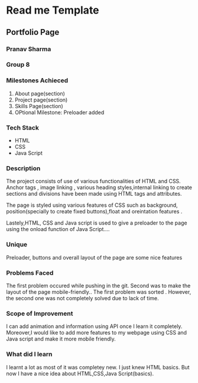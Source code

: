 
 
 # Read me Template 
                                           
  ## Portfolio Page
 
  
  
  ### Pranav Sharma
  ### Group 8
  
   ### Milestones Achieced
  1. About page(section)
  2. Project page(section)
  3. Skills Page(section)
  4. OPtional Milestone: Preloader added
  
  ### Tech Stack
  * HTML
  * CSS
  * Java Script
  
 ### Description
 The project consists of use of various functionalities of HTML and CSS. 
 Anchor tags , image linking , various heading styles,internal linking to create sections and divisions have been made using HTML tags and attributes.
 
 The page is styled using various features of CSS such as background, position(specially to create fixed buttons),float and oreintation features .
 
 Lastely,HTML, CSS and Java script is used to give a preloader to the page using the onload function of Java Script....
 
 ### Unique
 Preloader, buttons and overall layout of the page are some nice features
 
 ### Problems Faced
 The first problem occured while pushing in the git.
 Second was to make the layout of the page mobile-friendly..
 The first problem was sorted .
 However, the second one was not completely solved due to lack of time.
 
 ### Scope of Improvement
 I can add animation and information using API once I learn it completely.
 Moreover,I would like to add more features to my webpage using CSS and Java script and make it more mobile friendly.
 
 ### What did I learn
 I learnt a lot as most of it was completey new.
 I just knew HTML basics.
 But now I have a nice idea about HTML,CSS,Java Script(basics).
